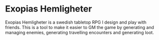 # Exopias Hemligheter
Exopias Hemligheter is a swedish tabletop RPG I design and play with friends. This is a tool to make it easier to GM the game by generating and managing enemies, generating travelling encounters and generating loot.
